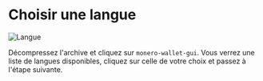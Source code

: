 # Choisir une langue
![Langue](media/wizard_1-lang.png)

Décompressez l'archive et cliquez sur `monero-wallet-gui`. Vous verrez une liste de langues disponibles, cliquez sur celle de votre choix et passez à l'étape suivante.
